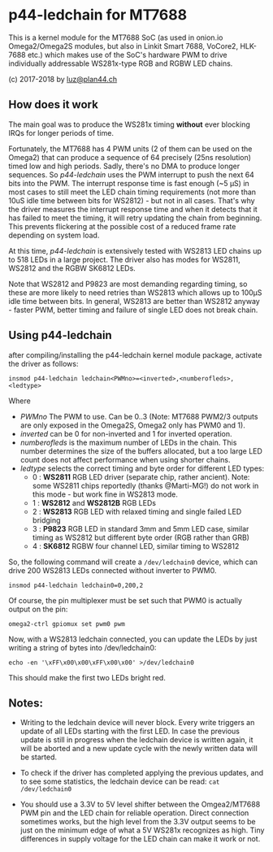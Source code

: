 p44-ledchain for MT7688
=======================

This is a kernel module for the MT7688 SoC (as used in onion.io Omega2/Omega2S modules, but also in Linkit Smart 7688, VoCore2, HLK-7688 etc.) which makes use of the SoC's hardware PWM to drive individually addressable WS281x-type RGB and RGBW LED chains.

(c) 2017-2018 by luz@plan44.ch

## How does it work

The main goal was to produce the WS281x timing **without** ever blocking IRQs for longer periods of time.

Fortunately, the MT7688 has 4 PWM units (2 of them can be used on the Omega2) that can produce a sequence of 64 precisely (25ns resolution) timed low and high periods. Sadly, there's no DMA to produce longer sequences. So *p44-ledchain* uses the PWM interrupt to push the next 64 bits into the PWM. The interrupt response time is fast enough (~5 µS) in most cases to still meet the LED chain timing requirements (not more than 10uS idle time between bits for WS2812) - but not in all cases. That's why the driver measures the interrupt response time and when it detects that it has failed to meet the timing, it will retry updating the chain from beginning. This prevents flickering at the possible cost of a reduced frame rate depending on system load.

At this time, *p44-ledchain* is extensively tested with WS2813 LED chains up to 518 LEDs in a large project. The driver also has modes for WS2811, WS2812 and the RGBW SK6812 LEDs.

Note that WS2812 and P9823 are most demanding regarding timing, so these are more likely to need retries than WS2813 which allows up to 100µS idle time between bits. In general, WS2813 are better than WS2812 anyway - faster PWM, better timing and failure of single LED does not break chain.


## Using p44-ledchain

after compiling/installing the p44-ledchain kernel module package, activate the driver as follows:

    insmod p44-ledchain ledchain<PWMno>=<inverted>,<numberofleds>,<ledtype>

Where

- *PWMno* The PWM to use. Can be 0..3 (Note: MT7688 PWM2/3 outputs are only exposed in the Omega2S, Omega2 only has PWM0 and 1).
- *inverted* can be 0 for non-inverted and 1 for inverted operation.
- *numberofleds* is the maximum number of LEDs in the chain. This number determines the size of the buffers allocated, but a too large LED count does not affect performance when using shorter chains.
- *ledtype* selects the correct timing and byte order for different LED types:
  - 0 : **WS2811** RGB LED driver (separate chip, rather ancient). Note: some WS2811 chips reportedly (thanks @Marti-MG!) do not work in this mode - but work fine in WS2813 mode.
  - 1 : **WS2812** and **WS2812B** RGB LEDs
  - 2 : **WS2813** RGB LED with relaxed timing and single failed LED bridging
  - 3 : **P9823** RGB LED in standard 3mm and 5mm LED case, similar timing as WS2812 but different byte order (RGB rather than GRB)
  - 4 : **SK6812** RGBW four channel LED, similar timing to WS2812

So, the following command will create a `/dev/ledchain0` device, which can drive 200 WS2813 LEDs connected without inverter to PWM0.

    insmod p44-ledchain ledchain0=0,200,2

Of course, the pin multiplexer must be set such that PWM0 is actually output on the pin:

    omega2-ctrl gpiomux set pwm0 pwm

Now, with a WS2813 ledchain connected, you can update the LEDs by just writing a string of bytes into /dev/ledchain0:

    echo -en '\xFF\x00\x00\xFF\x00\x00' >/dev/ledchain0

This should make the first two LEDs bright red.

## Notes:

- Writing to the ledchain device will never block. Every write triggers an update of all LEDs starting with the first LED. In case the previous update is still in progress when the ledchain device is written again, it will be aborted and a new update cycle with the newly written data will be started.

- To check if the driver has completed applying the previous updates, and to see some statistics, the ledchain device can be read: `cat /dev/ledchain0`

- You should use a 3.3V to 5V level shifter between the Omgea2/MT7688 PWM pin and the LED chain for reliable operation. Direct connection sometimes works, but the high level from the 3.3V output seems to be just on the minimum edge of what a 5V WS281x recognizes as high. Tiny differences in supply voltage for the LED chain can make it work or not.
